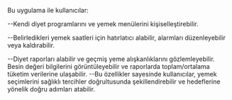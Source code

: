 Bu uygulama ile kullanıcılar:

--Kendi diyet programlarını ve yemek menülerini kişiselleştirebilir.

--Belirledikleri yemek saatleri için hatırlatıcı alabilir, alarmları düzenleyebilir veya kaldırabilir.

--Diyet raporları alabilir ve geçmiş yeme alışkanlıklarını gözlemleyebilir.
Besin değeri bilgilerini görüntüleyebilir ve raporlarda toplam/ortalama tüketim verilerine ulaşabilir.
--Bu özellikler sayesinde kullanıcılar, yemek seçimlerini sağlıklı tercihler doğrultusunda şekillendirebilir ve hedeflerine yönelik doğru adımları atabilir.